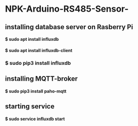# NPK-Arduino-RS485-Sensor- 

## installing database server on Rasberry Pi 


#### $ sudo apt install influxdb
#### $ sudo apt install influxdb-client
### $ sudo pip3 install influxdb


## installing MQTT-broker

#### $ sudo pip3 install paho-mqtt


## starting service 

#### $ sudo service influxdb start

